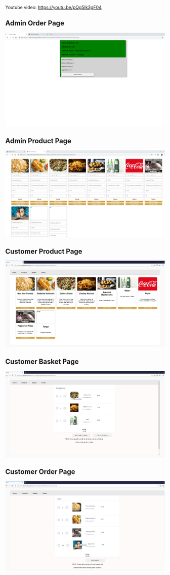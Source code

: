 Youtube video: https://youtu.be/pQg5Ik3gF04

<html>
  <h2> Admin Order Page</h2>
  <img src="Annotation 2020-01-09 173224.png"></img>
    <h2> Admin Product Page</h2>
  <img src="/Annotation 2020-01-09 173225.png"></img>
   <h2> Customer Product Page</h2>
    <img src="/Annotation 2020-01-09 173226.png"></img>
      <h2> Customer Basket Page</h2>
  <img src="/Annotation 2020-01-09 173227.png"></img>
    <h2> Customer Order Page</h2>
  <img src="/Annotation 2020-01-09 173228.png"></img>


</html>


